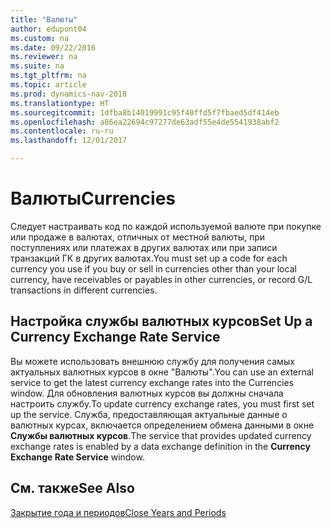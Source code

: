 ```yaml
---
title: "Валюты"
author: edupont04
ms.custom: na
ms.date: 09/22/2016
ms.reviewer: na
ms.suite: na
ms.tgt_pltfrm: na
ms.topic: article
ms.prod: dynamics-nav-2018
ms.translationtype: HT
ms.sourcegitcommit: 1dfba8b14019991c95f40ffd5f7fbaed5df414eb
ms.openlocfilehash: a86ea22694c97277de63adf55e4de5541938abf2
ms.contentlocale: ru-ru
ms.lasthandoff: 12/01/2017

---
```


# <a name="currencies"></a><span data-ttu-id="b7d26-102">Валюты</span><span class="sxs-lookup"><span data-stu-id="b7d26-102">Currencies</span></span>
<span data-ttu-id="b7d26-103">Следует настраивать код по каждой используемой валюте при покупке или продаже в валютах, отличных от местной валюты, при поступлениях или платежах в других валютах или при записи транзакций ГК в других валютах.</span><span class="sxs-lookup"><span data-stu-id="b7d26-103">You must set up a code for each currency you use if you buy or sell in currencies other than your local currency, have receivables or payables in other currencies, or record G/L transactions in different currencies.</span></span>  

## <a name="set-up-a-currency-exchange-rate-service"></a><span data-ttu-id="b7d26-104">Настройка службы валютных курсов</span><span class="sxs-lookup"><span data-stu-id="b7d26-104">Set Up a Currency Exchange Rate Service</span></span>
<span data-ttu-id="b7d26-105">Вы можете использовать внешнюю службу для получения самых актуальных валютных курсов в окне "Валюты".</span><span class="sxs-lookup"><span data-stu-id="b7d26-105">You can use an external service to get the latest currency exchange rates into the Currencies window.</span></span> <span data-ttu-id="b7d26-106">Для обновления валютных курсов вы должны сначала настроить службу.</span><span class="sxs-lookup"><span data-stu-id="b7d26-106">To update currency exchange rates, you must first set up the service.</span></span>
<span data-ttu-id="b7d26-107">Служба, предоставляющая актуальные данные о валютных курсах, включается определением обмена данными в окне **Службы валютных курсов**.</span><span class="sxs-lookup"><span data-stu-id="b7d26-107">The service that provides updated currency exchange rates is enabled by a data exchange definition in the **Currency Exchange Rate Service** window.</span></span>  

## <a name="see-also"></a><span data-ttu-id="b7d26-108">См. также</span><span class="sxs-lookup"><span data-stu-id="b7d26-108">See Also</span></span>
[<span data-ttu-id="b7d26-109">Закрытие года и периодов</span><span class="sxs-lookup"><span data-stu-id="b7d26-109">Close Years and Periods</span></span>](year-close-years-periods.md)

